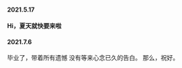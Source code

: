  #### 2021.5.17
 
 #### Hi，夏天就快要来啦
 
 #### 2021.7.6
 毕业了，带着所有遗憾
没有等来心念已久的告白。
那么，祝好。          



<!--
**WaldinsamKeit/WaldinsamKeit** is a ✨ _special_ ✨ repository because its `README.md` (this file) appears on your GitHub profile.

Here are some ideas to get you started:

- 🔭 I’m currently working on ...
- 🌱 I’m currently learning ...
- 👯 I’m looking to collaborate on ...
- 🤔 I’m looking for help with ...
- 💬 Ask me about ...
- 📫 How to reach me: ...
- 😄 Pronouns: ...
- ⚡ Fun fact: ...
-->
